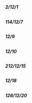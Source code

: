 

## 
##### 2/12/1





## 
##### 114/12/7





## 
##### 12/9





## 
##### 12/10





## 
##### 212/12/15





## 
##### 12/18





## 
##### 128/12/20



